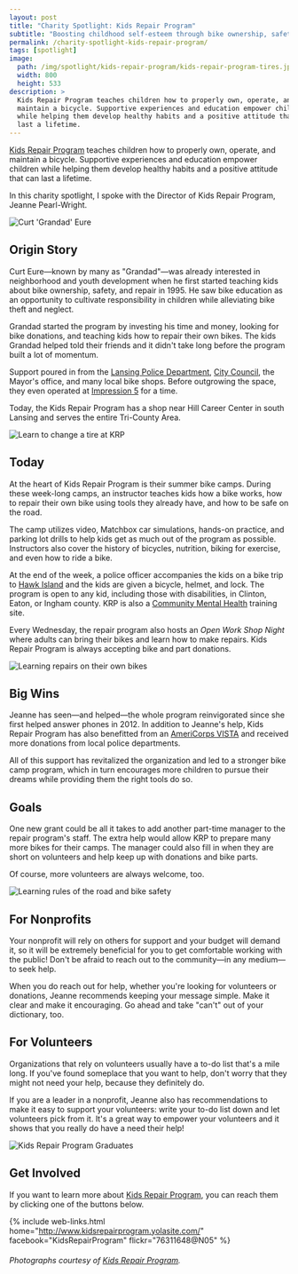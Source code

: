 ```yaml
---
layout: post
title: "Charity Spotlight: Kids Repair Program"
subtitle: "Boosting childhood self-esteem through bike ownership, safety, and maintenance."
permalink: /charity-spotlight-kids-repair-program/
tags: [spotlight]
image:
  path: /img/spotlight/kids-repair-program/kids-repair-program-tires.jpg
  width: 800
  height: 533
description: >
  Kids Repair Program teaches children how to properly own, operate, and
  maintain a bicycle. Supportive experiences and education empower children
  while helping them develop healthy habits and a positive attitude that can
  last a lifetime.
---
```


[Kids Repair Program][1] teaches children how to properly own, operate, and maintain a bicycle. Supportive experiences and education empower children while helping them develop healthy habits and a positive attitude that can last a lifetime.

In this charity spotlight, I spoke with the Director of Kids Repair Program, Jeanne Pearl-Wright.

![][2]

## Origin Story

Curt Eure&mdash;known by many as "Grandad"&mdash;was already interested in neighborhood and youth development when he first started teaching kids about bike ownership, safety, and repair in 1995. He saw bike education as an opportunity to cultivate responsibility in children while alleviating bike theft and neglect.

Grandad started the program by investing his time and money, looking for bike donations, and teaching kids how to repair their own bikes. The kids Grandad helped told their friends and it didn't take long before the program built a lot of momentum.

Support poured in from the [Lansing Police Department][10], [City Council][11], the Mayor's office, and many local bike shops. Before outgrowing the space, they even operated at [Impression 5][12] for a time.

Today, the Kids Repair Program has a shop near Hill Career Center in south Lansing and serves the entire Tri-County Area.

![][3]

## Today

At the heart of Kids Repair Program is their summer bike camps. During these week-long camps, an instructor teaches kids how a bike works, how to repair their own bike using tools they already have, and how to be safe on the road.

The camp utilizes video, Matchbox car simulations, hands-on practice, and parking lot drills to help kids get as much out of the program as possible. Instructors also cover the history of bicycles, nutrition, biking for exercise, and even how to ride a bike.

At the end of the week, a police officer accompanies the kids on a bike trip to [Hawk Island][9] and the kids are given a bicycle, helmet, and lock. The program is open to any kid, including those with disabilities, in Clinton, Eaton, or Ingham county. KRP is also a [Community Mental Health][8] training site.

Every Wednesday, the repair program also hosts an _Open Work Shop Night_ where adults can bring their bikes and learn how to make repairs. Kids Repair Program is always accepting bike and part donations.

![][4]

## Big Wins

Jeanne has seen&mdash;and helped&mdash;the whole program reinvigorated since she first helped answer phones in 2012. In addition to Jeanne's help, Kids Repair Program has also benefitted from an [AmeriCorps VISTA][7] and received more donations from local police departments.

All of this support has revitalized the organization and led to a stronger bike camp program, which in turn encourages more children to pursue their dreams while providing them the right tools do so.

## Goals

One new grant could be all it takes to add another part-time manager to the repair program's staff. The extra help would allow KRP to prepare many more bikes for their camps. The manager could also fill in when they are short on volunteers and help keep up with donations and bike parts.

Of course, more volunteers are always welcome, too.

![][5]

## For Nonprofits

Your nonprofit will rely on others for support and your budget will demand it, so it will be extremely beneficial for you to get comfortable working with the public! Don't be afraid to reach out to the community&mdash;in any medium&mdash;to seek help.

When you do reach out for help, whether you're looking for volunteers or donations, Jeanne recommends keeping your message simple. Make it clear and make it encouraging. Go ahead and take "can't" out of your dictionary, too.

## For Volunteers

Organizations that rely on volunteers usually have a to-do list that's a mile long. If you've found someplace that you want to help, don't worry that they might not need your help, because they definitely do.

If you are a leader in a nonprofit, Jeanne also has recommendations to make it easy to support your volunteers: write your to-do list down and let volunteers pick from it. It's a great way to empower your volunteers and it shows that you really do have a need their help!

![][6]

## Get Involved

If you want to learn more about [Kids Repair Program][1], you can reach them by clicking one of the buttons below.

{% include web-links.html home="http://www.kidsrepairprogram.yolasite.com/" facebook="KidsRepairProgram" flickr="76311648@N05" %}

###### Photographs courtesy of [Kids Repair Program][1].



[1]: http://www.kidsrepairprogram.yolasite.com/ "Kids Repair Program Homepage"
[2]: /img/spotlight/kids-repair-program/kids-repair-program-grandad.jpg "Curt 'Grandad' Eure"
[3]: /img/spotlight/kids-repair-program/kids-repair-program-tires.jpg "Learn to change a tire at KRP"
[4]: /img/spotlight/kids-repair-program/kids-repair-program-practice.jpg "Learning repairs on their own bikes"
[5]: /img/spotlight/kids-repair-program/kids-repair-program-safety.jpg "Learning rules of the road and bike safety"
[6]: /img/spotlight/kids-repair-program/kids-repair-program-grads.jpg "Kids Repair Program Graduates"
[7]: https://www.nationalservice.gov/programs/americorps/americorps-vista "AmeriCorps VISTA Program"
[8]: http://www.ceicmh.org/ "Community Mental Health Homepage"
[9]: http://pk.ingham.org/Parks/HawkIsland.aspx "Hawk Island Homepage"
[10]: http://www.lansingmi.gov/398/Police-Department "Lansing Police Department"
[11]: http://www.lansingmi.gov/267/City-Council "Lansing City Council"
[12]: http://www.impression5.org/ "Impression 5 Science Center"
